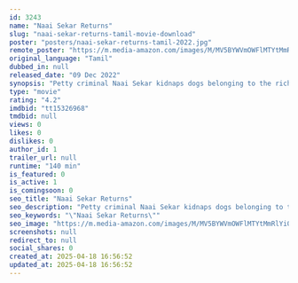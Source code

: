```yaml
---
id: 3243
name: "Naai Sekar Returns"
slug: "naai-sekar-returns-tamil-movie-download"
poster: "posters/naai-sekar-returns-tamil-2022.jpg"
remote_poster: "https://m.media-amazon.com/images/M/MV5BYWVmOWFlMTYtMmRlYi00ZjY5LTliMzktMTRjYzQ3ODhjMTQ4XkEyXkFqcGc@._V1_SX300.jpg"
original_language: "Tamil"
dubbed_in: null
released_date: "09 Dec 2022"
synopsis: "Petty criminal Naai Sekar kidnaps dogs belonging to the rich in order to collect a ransom, but makes a critical mistake when he abducts the dog of a ruthless gangster."
type: "movie"
rating: "4.2"
imdbid: "tt15326968"
tmdbid: null
views: 0
likes: 0
dislikes: 0
author_id: 1
trailer_url: null
runtime: "140 min"
is_featured: 0
is_active: 1
is_comingsoon: 0
seo_title: "Naai Sekar Returns"
seo_description: "Petty criminal Naai Sekar kidnaps dogs belonging to the rich in order to collect a ransom, but makes a critical mistake when he abducts the dog of a ruthless gangster."
seo_keywords: "\"Naai Sekar Returns\""
seo_image: "https://m.media-amazon.com/images/M/MV5BYWVmOWFlMTYtMmRlYi00ZjY5LTliMzktMTRjYzQ3ODhjMTQ4XkEyXkFqcGc@._V1_SX300.jpg"
screenshots: null
redirect_to: null
social_shares: 0
created_at: 2025-04-18 16:56:52
updated_at: 2025-04-18 16:56:52
---
```


